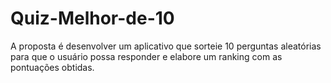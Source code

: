 # Quiz-Melhor-de-10
A proposta é desenvolver um aplicativo que sorteie 10 perguntas aleatórias para que o usuário possa responder e elabore um ranking com as pontuações obtidas.
